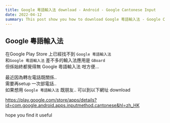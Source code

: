 ```yaml
---
title: Google 粵語輸入法 download - Android - Google Cantonese Input
date: 2022-04-12
summary: This post show you how to download Google 粵語輸入法 - Google Cantonese Input
---
```

## Google 粵語輸入法
在Google Play Store 上已經找不到 `Google 粵語輸入法`  
和`Google 粵語輸入法` 差不多的輸入法應用是 `GBoard`  
但係始終都覺得無 Google 粵語輸入法 咁方便...

最近因為轉左電話既關係..  
需要再setup 一次部電話..  
如果想用 `Google 粵語輸入法` 既朋友.. 可以到以下網址 download

https://play.google.com/store/apps/details?id=com.google.android.apps.inputmethod.cantonese&hl=zh_HK

hope you find it useful
